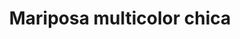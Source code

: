 ---
title: Mariposa multicolor chica
date: 
draft: false

# descripcion
description : Dije de plata 925 y nácar

materials: Plata 925

color: Plateado y nácar multicolor

dimensions: 1,2cm largo

code: 02-25-0620

type: "Dijes"

categories: []

price: $1.960,00

# Images
# first image will be shown in the product page
images:
  # - image: "images/path_to_image"
  # La ubicacion de las imagenes es imagenes/Dijes/Dijes.Nácar/02-25-0620-mariposa-multicolor-chica
  - image: "./images/dijes/nácar/02-25-0620.JPG"
---